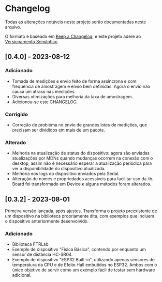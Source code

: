 # Changelog

Todas as alterações notáveis neste projeto serão documentadas neste arquivo.

O formato é baseado em [Keep a Changelog](https://keepachangelog.com/pt-BR/1.0.0/),
e este projeto adere ao [Versionamento Semântico](https://semver.org/lang/pt-BR/spec/v2.0.0.html).

## [0.4.0] - 2023-08-12

### Adicionado

- Tomada de medições e envio feito de forma assíncrona e com frequência de amostragem e envio bem definidas. Agora o envio não causa um atraso nas medições.
- Diversas otimizações para melhoria da taxa de amostragem.
- Adicionou-se este CHANGELOG.

### Corrigido

- Correção de problema no envio de grandes lotes de medições, que precisam ser divididos em mais de um pacote.

### Alterado

- Melhoria na atualização de status do dispositivo: agora são enviadas atualizações por MDNs quando mudanças ocorrem na conexão com o desktop, assim não é necessário esperar a atualização periódica para ver a disponibilidade do dispositivo atualizada.
- Melhoria nos logs do dispositivo enviados pela Serial.
- Alteração de nomes e propriedades acessíveis para facilitar uso da lib. Board foi transformado em Device e alguns métodos foram alterados.

## [0.3.2] - 2023-08-01

Primeira versão lançada, após ajustes. Transforma o projeto preexistente de um dispositivo na biblioteca propriamente dita, com exemplos que incluem o dispositivo anteriormente desenvolvido.

### Adicionado

- Biblioteca FTRLab
- Exemplo de dispositivo "Física Básica", contendo por enquanto um sensor de distância HC-SR04.
- Exemplo de dispositivo "ESP32 Built-in", utilizando apenas sensores de temperatura da CPU e de Efeito Hall embutidos no ESP32. Ambos com o único objetivo de servir como um exemplo fácil de testar sem hardware adicional.
